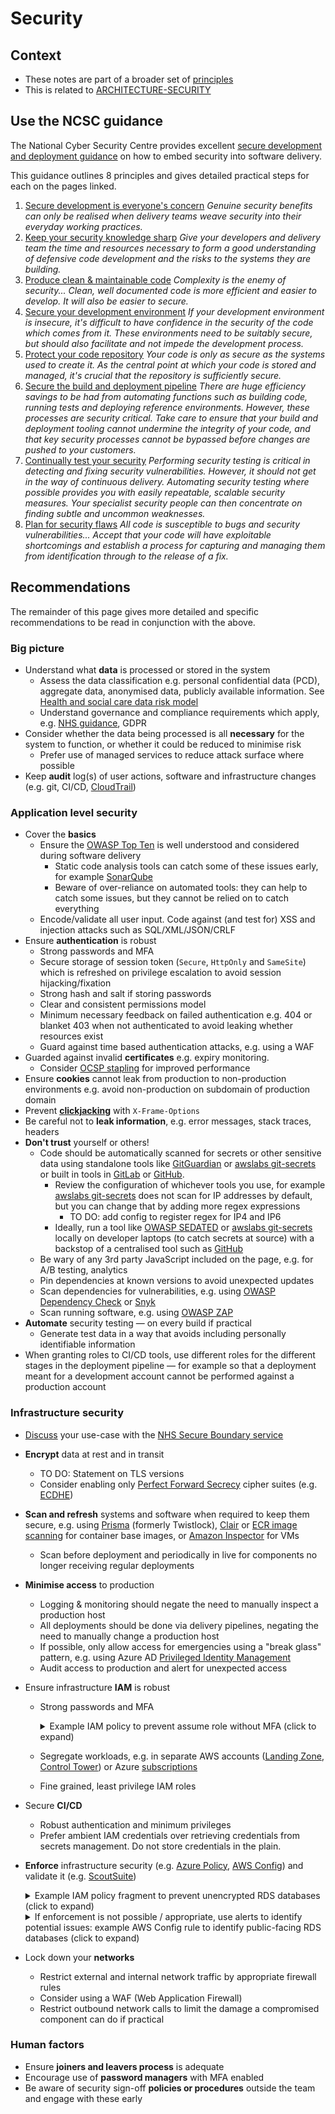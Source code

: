 # Security

## Context

* These notes are part of a broader set of [principles](../principles.md)
* This is related to [ARCHITECTURE-SECURITY](https://digital.nhs.uk/about-nhs-digital/our-work/nhs-digital-architecture/principles/adopt-appropriate-cyber-security-standards)

## Use the NCSC guidance

The National Cyber Security Centre provides excellent [secure development and deployment guidance](https://www.ncsc.gov.uk/collection/developers-collection) on how to embed security into software delivery.

This guidance outlines 8 principles and gives detailed practical steps for each on the pages linked.

1. [Secure development is everyone's concern](https://www.ncsc.gov.uk/collection/developers-collection/principles/secure-development-is-everyones-concern)
_Genuine security benefits can only be realised when delivery teams weave security into their everyday working practices._
1. [Keep your security knowledge sharp](https://www.ncsc.gov.uk/collection/developers-collection/principles/keep-your-security-knowledge-sharp)
_Give your developers and delivery team the time and resources necessary to form a good understanding of defensive code development and the risks to the systems they are building._
1. [Produce clean & maintainable code](https://www.ncsc.gov.uk/collection/developers-collection/principles/produce-clean-maintainable-code)
_Complexity is the enemy of security... Clean, well documented code is more efficient and easier to develop. It will also be easier to secure._
1. [Secure your development environment](https://www.ncsc.gov.uk/collection/developers-collection/principles/secure-your-development-environment)
_If your development environment is insecure, it's difficult to have confidence in the security of the code which comes from it. These environments need to be suitably secure, but should also facilitate and not impede the development process._
1. [Protect your code repository](https://www.ncsc.gov.uk/collection/developers-collection/principles/protect-your-code-repository)
_Your code is only as secure as the systems used to create it. As the central point at which your code is stored and managed, it's crucial that the repository is sufficiently secure._
1. [Secure the build and deployment pipeline](https://www.ncsc.gov.uk/collection/developers-collection/principles/secure-the-build-and-deployment-pipeline)
_There are huge efficiency savings to be had from automating functions such as building code, running tests and deploying reference environments. However, these processes are security critical. Take care to ensure that your build and deployment tooling cannot undermine the integrity of your code, and that key security processes cannot be bypassed before changes are pushed to your customers._
1. [Continually test your security](https://www.ncsc.gov.uk/collection/developers-collection/principles/continually-test-your-security)
_Performing security testing is critical in detecting and fixing security vulnerabilities. However, it should not get in the way of continuous delivery. Automating security testing where possible provides you with easily repeatable, scalable security measures. Your specialist security people can then concentrate on finding subtle and uncommon weaknesses._
1. [Plan for security flaws](https://www.ncsc.gov.uk/collection/developers-collection/principles/plan-for-security-flaws)
_All code is susceptible to bugs and security vulnerabilities... Accept that your code will have exploitable shortcomings and establish a process for capturing and managing them from identification through to the release of a fix._

## Recommendations

The remainder of this page gives more detailed and specific recommendations to be read in conjunction with the above.

### Big picture

- Understand what **data** is processed or stored in the system
  - Assess the data classification e.g. personal confidential data (PCD), aggregate data, anonymised data, publicly available information. See [Health and social care data risk model](https://digital.nhs.uk/data-and-information/looking-after-information/data-security-and-information-governance/nhs-and-social-care-data-off-shoring-and-the-use-of-public-cloud-services/health-and-social-care-data-risk-model)
  - Understand governance and compliance requirements which apply, e.g. [NHS guidance](https://digital.nhs.uk/data-and-information/looking-after-information/data-security-and-information-governance/nhs-and-social-care-data-off-shoring-and-the-use-of-public-cloud-services/health-and-social-care-cloud-risk-framework), GDPR
- Consider whether the data being processed is all **necessary** for the system to function, or whether it could be reduced to minimise risk
  - Prefer use of managed services to reduce attack surface where possible
- Keep **audit** log(s) of user actions, software and infrastructure changes (e.g. git, CI/CD, [CloudTrail](https://aws.amazon.com/cloudtrail/))

### Application level security

- Cover the **basics**
  - Ensure the [OWASP Top Ten](https://www.owasp.org/index.php/Category:OWASP_Top_Ten_2017_Project) is well understood and considered during software delivery
    - Static code analysis tools can catch some of these issues early, for example [SonarQube](https://www.sonarqube.org/features/security/owasp/)
    - Beware of over-reliance on automated tools: they can help to catch some issues, but they cannot be relied on to catch everything
  - Encode/validate all user input. Code against (and test for) XSS and injection attacks such as SQL/XML/JSON/CRLF
- Ensure **authentication** is robust
  - Strong passwords and MFA
  - Secure storage of session token (`Secure`, `HttpOnly` and `SameSite`) which is refreshed on privilege escalation to avoid session hijacking/fixation
  - Strong hash and salt if storing passwords
  - Clear and consistent permissions model
  - Minimum necessary feedback on failed authentication e.g. 404 or blanket 403 when not authenticated to avoid leaking whether resources exist
  - Guard against time based authentication attacks, e.g. using a WAF
- Guarded against invalid **certificates** e.g. expiry monitoring.
  - Consider [OCSP stapling](https://blog.cloudflare.com/high-reliability-ocsp-stapling/) for improved performance
- Ensure **cookies** cannot leak from production to non-production environments e.g. avoid non-production on subdomain of production domain
- Prevent **[clickjacking](https://sudo.pagerduty.com/for_engineers/#clickjacking)** with `X-Frame-Options`
- Be careful not to **leak information**, e.g. error messages, stack traces, headers
- **Don't trust** yourself or others!
  - Code should be automatically scanned for secrets or other sensitive data using standalone tools like [GitGuardian](https://www.gitguardian.com/) or [awslabs git-secrets](https://github.com/awslabs/git-secrets) or built in tools in [GitLab](https://docs.gitlab.com/ee/user/application_security/secret_detection/) or [GitHub](https://docs.github.com/en/github/administering-a-repository/about-secret-scanning).
    - Review the configuration of whichever tools you use, for example [awslabs git-secrets](https://github.com/awslabs/git-secrets) does not scan for IP addresses by default, but you can change that by adding more regex expressions
      - TO DO: add config to register regex for IP4 and IP6
    - Ideally, run a tool like [OWASP SEDATED](https://github.com/OWASP/SEDATED) or [awslabs git-secrets](https://github.com/awslabs/git-secrets) locally on developer laptops (to catch secrets at source) with a backstop of a centralised tool such as  [GitHub](https://docs.github.com/en/github/administering-a-repository/about-secret-scanning)
  - Be wary of any 3rd party JavaScript included on the page, e.g. for A/B testing, analytics
  - Pin dependencies at known versions to avoid unexpected updates
  - Scan dependencies for vulnerabilities, e.g. using [OWASP Dependency Check](https://www.owasp.org/index.php/OWASP_Dependency_Check) or [Snyk](https://snyk.io/)
  - Scan running software, e.g. using [OWASP ZAP](https://www.owasp.org/index.php/OWASP_Zed_Attack_Proxy_Project)
- **Automate** security testing &mdash; on every build if practical
  - Generate test data in a way that avoids including personally identifiable information
- When granting roles to CI/CD tools, use different roles for the different stages in the deployment pipeline &mdash; for example so that a deployment meant for a development account cannot be performed against a production account

### Infrastructure security

- [Discuss](https://digital.nhs.uk/cyber-and-data-security/managing-security/nhs-secure-boundary#register-for-the-service) your use-case with the [NHS Secure Boundary service](https://digital.nhs.uk/cyber-and-data-security/managing-security/nhs-secure-boundary)
- **Encrypt** data at rest and in transit
  - TO DO: Statement on TLS versions
  - Consider enabling only [Perfect Forward Secrecy](https://en.wikipedia.org/wiki/Forward_secrecy) cipher suites (e.g. [ECDHE](https://en.wikipedia.org/wiki/Elliptic-curve_Diffie%E2%80%93Hellman))
- **Scan and refresh** systems and software when required to keep them secure, e.g. using [Prisma](https://www.paloaltonetworks.com/prisma/cloud/cloud-workload-protection-platform) (formerly Twistlock), [Clair](https://github.com/quay/clair) or [ECR image scanning](https://docs.aws.amazon.com/AmazonECR/latest/userguide/image-scanning.html) for container base images, or [Amazon Inspector](https://aws.amazon.com/inspector/) for VMs
  - Scan before deployment and periodically in live for components no longer receiving regular deployments
- **Minimise access** to production
  - Logging & monitoring should negate the need to manually inspect a production host
  - All deployments should be done via delivery pipelines, negating the need to manually change a production host
  - If possible, only allow access for emergencies using a "break glass" pattern, e.g. using Azure AD [Privileged Identity Management](https://docs.microsoft.com/en-us/azure/active-directory/privileged-identity-management/pim-configure)
  - Audit access to production and alert for unexpected access
- Ensure infrastructure **IAM** is robust
  - Strong passwords and MFA

    <details><summary>Example IAM policy to prevent assume role without MFA (click to expand)</summary>

    ```yaml
    {
        "Version": "2012-10-17",
        "Statement": {
            "Effect": "Allow",
            "Action": "sts:AssumeRole",
            "Resource": "arn:aws:iam::<your_account_id>:role/Administrator",
            "Condition": {
                "BoolIfExists": {
                    "aws:MultiFactorAuthPresent": "true"
                }
            }
        }
    }
    ```
    </details>
  - Segregate workloads, e.g. in separate AWS accounts ([Landing Zone](https://aws.amazon.com/solutions/aws-landing-zone/), [Control Tower](https://aws.amazon.com/controltower/features/)) or Azure [subscriptions](https://docs.microsoft.com/en-us/azure/cloud-adoption-framework/decision-guides/subscriptions/)
  - Fine grained, least privilege IAM roles
- Secure **CI/CD**
  - Robust authentication and minimum privileges
  - Prefer ambient IAM credentials over retrieving credentials from secrets management. Do not store credentials in the plain.
- **Enforce** infrastructure security (e.g. [Azure Policy](https://docs.microsoft.com/en-us/azure/governance/policy/overview), [AWS Config](https://aws.amazon.com/config/)) and validate it (e.g. [ScoutSuite](https://github.com/nccgroup/ScoutSuite/blob/master/README.md))

  <details><summary>Example IAM policy fragment to prevent unencrypted RDS databases (click to expand)</summary>

    ```yaml
    {​​​​​​​​
      "Sid": "",
      "Effect": "Deny",
      "Action": "rds:CreateDBInstance",
      "Resource": "*",
      "Condition": {​​​​​​​​
        "Bool": {​​​​​​​​
          "rds:StorageEncrypted": "false"
        }
      }​​​​​​​​
    }​​​​​​​​
    ```
  </details>

  <details><summary>If enforcement is not possible / appropriate, use alerts to identify potential issues: example AWS Config rule to identify public-facing RDS databases (click to expand)</summary>

    ```yaml
    {
      "ConfigRuleName": "RDS_INSTANCE_PUBLIC_ACCESS_CHECK",
      "Description": "Checks whether the Amazon Relational Database Service (RDS) instances are not publicly accessible. The rule is non-compliant if the publiclyAccessible field is true in the instance configuration item."
      "Scope": {
        "ComplianceResourceTypes": [
          "AWS::RDS::DBInstance"
        ]
      },
      "Source": {
        "Owner": "AWS",
        "SourceIdentifier": "RDS_INSTANCE_PUBLIC_ACCESS_CHECK"
      }
    }
    ```
  </details>

- Lock down your **networks**
  - Restrict external and internal network traffic by appropriate firewall rules
  - Consider using a WAF (Web Application Firewall)
  - Restrict outbound network calls to limit the damage a compromised component can do if practical

### Human factors
- Ensure **joiners and leavers process** is adequate
- Encourage use of **password managers** with MFA enabled
- Be aware of security sign-off **policies or procedures** outside the team and engage with these early
